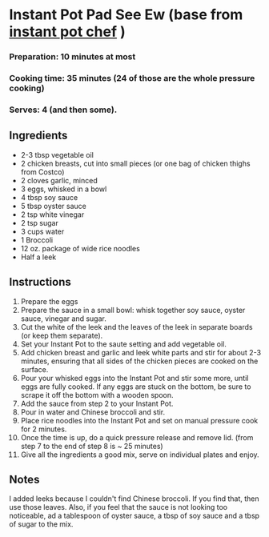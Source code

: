# Instant Pot Pad See Ew (base from [instant pot chef](https://instantpotchef.ca/instant-pot-pad-see-ew/) )

### Preparation: 10 minutes at most
### Cooking time: 35 minutes (24 of those are the whole pressure cooking)
### Serves: 4 (and then some).

## Ingredients
- 2-3 tbsp vegetable oil
- 2 chicken breasts, cut into small pieces (or one bag of chicken thighs from Costco)
- 2 cloves garlic, minced
- 3 eggs, whisked in a bowl
- 4 tbsp soy sauce
- 5 tbsp oyster sauce
- 2 tsp white vinegar
- 2 tsp sugar
- 3 cups water
- 1 Broccoli
- 12 oz. package of wide rice noodles
- Half a leek

## Instructions
1. Prepare the eggs
2. Prepare the sauce in a small bowl: whisk together soy sauce, oyster sauce, vinegar and sugar.
3. Cut the white of the leek and the leaves of the leek in separate boards (or keep them separate).
4. Set your Instant Pot to the saute setting and add vegetable oil.
5. Add chicken breast and garlic and leek white parts and stir for about 2-3 minutes, ensuring that all sides of the chicken pieces are cooked on the surface.
6. Pour your whisked eggs into the Instant Pot and stir some more, until eggs are fully cooked. If any eggs are stuck on the bottom, be sure to scrape it off the bottom with a wooden spoon.
7. Add the sauce from step 2 to your Instant Pot. 
8. Pour in water and Chinese broccoli and stir. 
7. Place rice noodles into the Instant Pot and set on manual pressure cook for 2 minutes. 
8. Once the time is up, do a quick pressure release and remove lid. (from step 7 to the end of step 8 is ~ 25 minutes)
9. Give all the ingredients a good mix, serve on individual plates and enjoy.

## Notes
I added leeks because I couldn't find Chinese broccoli. If you find that, then use those leaves.
Also, if you feel that the sauce is not looking too noticeable, ad a tablespoon of oyster sauce, a tbsp of soy sauce and a tbsp of sugar to the mix.
